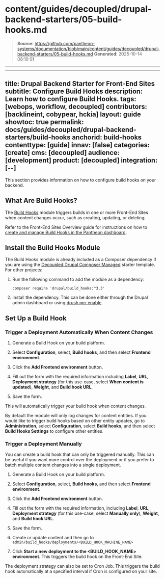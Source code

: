 # content/guides/decoupled/drupal-backend-starters/05-build-hooks.md

> **Source**: https://github.com/pantheon-systems/documentation/blob/main/content/guides/decoupled/drupal-backend-starters/05-build-hooks.md
> **Generated**: 2025-10-14 06:10:01

---

---
title: Drupal Backend Starter for Front-End Sites
subtitle: Configure Build Hooks
description: Learn how to configure Build Hooks.
tags: [webops, workflow, decoupled]
contributors: [backlineint, cobypear, hckia]
layout: guide
showtoc: true
permalink: docs/guides/decoupled/drupal-backend-starters/build-hooks
anchorid: build-hooks
contenttype: [guide]
innav: [false]
categories: [create]
cms: [decoupled]
audience: [development]
product: [decoupled]
integration: [--]
---

This section provides information on how to configure build hooks on your backend.

## What Are Build Hooks?

The [Build Hooks](https://www.drupal.org/project/build_hooks) module triggers builds in one or more Front-End Sites when content changes occur, such as creating, updating, or deleting.

Refer to the Front-End Sites Overview guide for instructions on how to [create and manage Build Hooks in the Pantheon dashboard](/guides/decoupled/overview/build-hooks).

## Install the Build Hooks Module

The Build Hooks module is already included as a Composer dependency if you are using the [Decoupled Drupal Composer Managed](https://github.com/pantheon-upstreams/drupal-composer-managed) starter template. For other projects:

1. Run the following command to add the module as a dependency:

      ```bash{promptUser: user}
      composer require 'drupal/build_hooks:^3.3'
      ```

1. Install the dependency. This can be done either through the Drupal admin dashboard or using [drush pm-enable](https://drushcommands.com/drush-9x/pm/pm:enable/).

## Set Up a Build Hook

### Trigger a Deployment Automatically When Content Changes

1. Generate a Build Hook on your build platform.

1. Select **Configuration**, select, **Build hooks**, and then select **Frontend environment**.

1. Click the **Add Frontend environment** button.

1. Fill out the form with the required information including **Label**, **URL**, **Deployment strategy** (for this use-case, select **When content is updated**), **Weight**, and **Build hook URL**.

1. Save the form.

This will automatically trigger your build hook when content changes.

<Alert title="Note"  type="info" >

By default the module will only log changes for content entities. If you would like to trigger build hooks based on other entity updates, go to
**Administration**, select **Configuration**, select **Build hooks**, and then select **Build Hooks Settings** to configure other entities.

</Alert>

### Trigger a Deployment Manually

You can create a build hook that can only be triggered manually. This can be useful if you want more control over the deployment or if you prefer to batch multiple content changes into a single deployment.

1. Generate a Build Hook on your build platform.

1. Select **Configuration**, select, **Build hooks**, and then select **Frontend environment**.

1. Click the **Add Frontend environment** button.

1. Fill out the form with the required information, including **Label**, **URL**, **Deployment strategy** (for this use-case, select **Manually only**), **Weight**, and **Build hook URL**.

1. Save the form.

1. Create or update content and then go to
   `admin/build_hooks/deployments/<BUILD_HOOK_MACHINE_NAME>`

1. Click **Start a new deployment to the <BUILD_HOOK_NAME> environment**. This triggers the build hook on the Front-End Site.

<Alert title="Note"  type="info" >

The deployment strategy can also be set to Cron Job. This triggers the
build hook automatically at a specified interval if Cron is configured on your site.

</Alert>
